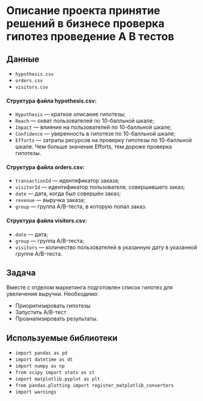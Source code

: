 # Описание проекта принятие решений в бизнесе проверка гипотез проведение А В тестов

## Данные
- `hypothesis.csv`
- `orders.csv`
- `visitors.csv`

#### Структура файла  hypothesis.csv: 
- `Hypothesis` — краткое описание гипотезы;
- `Reach` — охват пользователей по 10-балльной шкале;
- `Impact` — влияние на пользователей по 10-балльной шкале;
- `Confidence` — уверенность в гипотезе по 10-балльной шкале;
- `Efforts` — затраты ресурсов на проверку гипотезы по 10-балльной шкале. Чем больше значение Efforts, тем дороже проверка гипотезы.

#### Структура файла orders.csv:
- `transactionId` — идентификатор заказа;
- `visitorId` — идентификатор пользователя, совершившего заказ;
- `date` — дата, когда был совершён заказ;
- `revenue` — выручка заказа;
- `group` — группа A/B-теста, в которую попал заказ.

#### Структура файла visitors.csv:
- `date` — дата;
- `group` — группа A/B-теста;
- `visitors` — количество пользователей в указанную дату в указанной группе A/B-теста.

## Задача
Вместе с отделом маркетинга подготовлен список гипотез для увеличения выручки.
Необходимо:
- Приоритизировать гипотезы 
- Запустить A/B-тест
- Проанализировать результаты. 

## Используемые библиотеки
- `import pandas as pd`
- `import datetime as dt`
- `import numpy as np`
- `from scipy import stats as st`
- `import matplotlib.pyplot as plt`
- `from pandas.plotting import register_matplotlib_converters`
- `import warnings`
